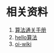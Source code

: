 # 相关资料

1. [算法通关手册](https://algo.itcharge.cn/)
2. [hello算法](https://www.hello-algo.com/)
3. [oi-wiki](https://oi-wiki.org/)



